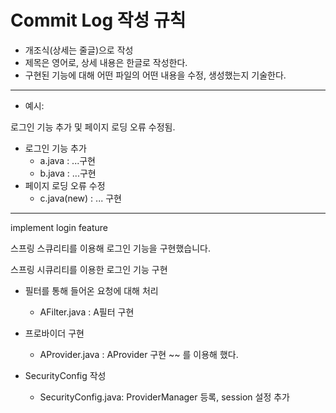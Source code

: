 # Commit Log 작성 규칙

- 개조식(상세는 줄글)으로 작성
- 제목은 영어로, 상세 내용은 한글로 작성한다.
- 구현된 기능에 대해 어떤 파일의 어떤 내용을 수정, 생성했는지 기술한다.

- - -

- 예시:

 로그인 기능 추가 및 페이지 로딩 오류 수정됨.
  * 로그인 기능 추가
    - a.java : ...구현
    - b.java : ...구현
  * 페이지 로딩 오류 수정
    - c.java(new) : ... 구현

- - -

implement login feature

스프링 스큐리티를 이용해 로그인 기능을 구현했습니다.

스프링 시큐리티를 이용한 로그인 기능 구현

 * 필터를 통해 들어온 요청에 대해 처리
   - AFilter.java : A필터 구현

 * 프로바이더 구현
   - AProvider.java : AProvider 구현 ~~ 를 이용해 했다.

 * SecurityConfig 작성
   - SecurityConfig.java: ProviderManager 등록, session 설정 추가
